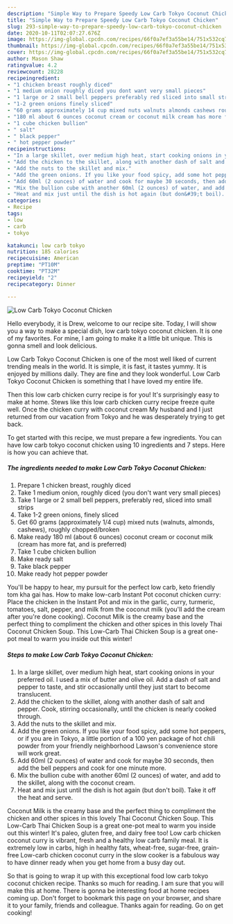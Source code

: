 ```yaml
---
description: "Simple Way to Prepare Speedy Low Carb Tokyo Coconut Chicken"
title: "Simple Way to Prepare Speedy Low Carb Tokyo Coconut Chicken"
slug: 293-simple-way-to-prepare-speedy-low-carb-tokyo-coconut-chicken
date: 2020-10-11T02:07:27.676Z
image: https://img-global.cpcdn.com/recipes/66f0a7ef3a55be14/751x532cq70/low-carb-tokyo-coconut-chicken-recipe-main-photo.jpg
thumbnail: https://img-global.cpcdn.com/recipes/66f0a7ef3a55be14/751x532cq70/low-carb-tokyo-coconut-chicken-recipe-main-photo.jpg
cover: https://img-global.cpcdn.com/recipes/66f0a7ef3a55be14/751x532cq70/low-carb-tokyo-coconut-chicken-recipe-main-photo.jpg
author: Mason Shaw
ratingvalue: 4.2
reviewcount: 28228
recipeingredient:
- "1 chicken breast roughly diced"
- "1 medium onion roughly diced you dont want very small pieces"
- "1 large or 2 small bell peppers preferably red sliced into small strips"
- "1-2 green onions finely sliced"
- "60 grams approximately 14 cup mixed nuts walnuts almonds cashews roughly choppedbroken"
- "180 ml about 6 ounces coconut cream or coconut milk cream has more fat and is preferred"
- "1 cube chicken bullion"
- " salt"
- " black pepper"
- " hot pepper powder"
recipeinstructions:
- "In a large skillet, over medium high heat, start cooking onions in your preferred oil. I used a mix of butter and olive oil. Add a dash of salt and pepper to taste, and stir occasionally until they just start to become translucent."
- "Add the chicken to the skillet, along with another dash of salt and pepper. Cook, stirring occasionally, until the chicken is nearly cooked through."
- "Add the nuts to the skillet and mix."
- "Add the green onions. If you like your food spicy, add some hot peppers, or if you are in Tokyo, a little portion of a 100 yen package of hot chili powder from your friendly neighborhood Lawson&#39;s convenience store will work great."
- "Add 60ml (2 ounces) of water and cook for maybe 30 seconds, then add the bell peppers and cook for one minute more."
- "Mix the bullion cube with another 60ml (2 ounces) of water, and add to the skillet, along with the coconut cream."
- "Heat and mix just until the dish is hot again (but don&#39;t boil). Take it off the heat and serve."
categories:
- Recipe
tags:
- low
- carb
- tokyo

katakunci: low carb tokyo 
nutrition: 185 calories
recipecuisine: American
preptime: "PT10M"
cooktime: "PT32M"
recipeyield: "2"
recipecategory: Dinner

---
```



![Low Carb Tokyo Coconut Chicken](https://img-global.cpcdn.com/recipes/66f0a7ef3a55be14/751x532cq70/low-carb-tokyo-coconut-chicken-recipe-main-photo.jpg)

Hello everybody, it is Drew, welcome to our recipe site. Today, I will show you a way to make a special dish, low carb tokyo coconut chicken. It is one of my favorites. For mine, I am going to make it a little bit unique. This is gonna smell and look delicious.

Low Carb Tokyo Coconut Chicken is one of the most well liked of current trending meals in the world. It is simple, it is fast, it tastes yummy. It is enjoyed by millions daily. They are fine and they look wonderful. Low Carb Tokyo Coconut Chicken is something that I have loved my entire life.

Then this low carb chicken curry recipe is for you! It&#39;s surprisingly easy to make at home. Stews like this low carb chicken curry recipe freeze quite well. Once the chicken curry with coconut cream My husband and I just returned from our vacation from Tokyo and he was desperately trying to get back.


To get started with this recipe, we must prepare a few ingredients. You can have low carb tokyo coconut chicken using 10 ingredients and 7 steps. Here is how you can achieve that.

<!--inarticleads1-->

##### The ingredients needed to make Low Carb Tokyo Coconut Chicken:

1. Prepare 1 chicken breast, roughly diced
1. Take 1 medium onion, roughly diced (you don&#39;t want very small pieces)
1. Take 1 large or 2 small bell peppers, preferably red, sliced into small strips
1. Take 1-2 green onions, finely sliced
1. Get 60 grams (approximately 1/4 cup) mixed nuts (walnuts, almonds, cashews), roughly chopped/broken
1. Make ready 180 ml (about 6 ounces) coconut cream or coconut milk (cream has more fat, and is preferred)
1. Take 1 cube chicken bullion
1. Make ready  salt
1. Take  black pepper
1. Make ready  hot pepper powder


You&#39;ll be happy to hear, my pursuit for the perfect low carb, keto friendly tom kha gai has. How to make low-carb Instant Pot coconut chicken curry: Place the chicken in the Instant Pot and mix in the garlic, curry, turmeric, tomatoes, salt, pepper, and milk from the coconut milk (you&#39;ll add the cream after you&#39;re done cooking). Coconut Milk is the creamy base and the perfect thing to compliment the chicken and other spices in this lovely Thai Coconut Chicken Soup. This Low-Carb Thai Chicken Soup is a great one-pot meal to warm you inside out this winter! 

<!--inarticleads2-->

##### Steps to make Low Carb Tokyo Coconut Chicken:

1. In a large skillet, over medium high heat, start cooking onions in your preferred oil. I used a mix of butter and olive oil. Add a dash of salt and pepper to taste, and stir occasionally until they just start to become translucent.
1. Add the chicken to the skillet, along with another dash of salt and pepper. Cook, stirring occasionally, until the chicken is nearly cooked through.
1. Add the nuts to the skillet and mix.
1. Add the green onions. If you like your food spicy, add some hot peppers, or if you are in Tokyo, a little portion of a 100 yen package of hot chili powder from your friendly neighborhood Lawson&#39;s convenience store will work great.
1. Add 60ml (2 ounces) of water and cook for maybe 30 seconds, then add the bell peppers and cook for one minute more.
1. Mix the bullion cube with another 60ml (2 ounces) of water, and add to the skillet, along with the coconut cream.
1. Heat and mix just until the dish is hot again (but don&#39;t boil). Take it off the heat and serve.


Coconut Milk is the creamy base and the perfect thing to compliment the chicken and other spices in this lovely Thai Coconut Chicken Soup. This Low-Carb Thai Chicken Soup is a great one-pot meal to warm you inside out this winter! It&#39;s paleo, gluten free, and dairy free too! Low carb chicken coconut curry is vibrant, fresh and a healthy low carb family meal. It is extremely low in carbs, high in healthy fats, wheat-free, sugar-free, grain-free Low-carb chicken coconut curry in the slow cooker is a fabulous way to have dinner ready when you get home from a busy day out. 

So that is going to wrap it up with this exceptional food low carb tokyo coconut chicken recipe. Thanks so much for reading. I am sure that you will make this at home. There is gonna be interesting food at home recipes coming up. Don't forget to bookmark this page on your browser, and share it to your family, friends and colleague. Thanks again for reading. Go on get cooking!

